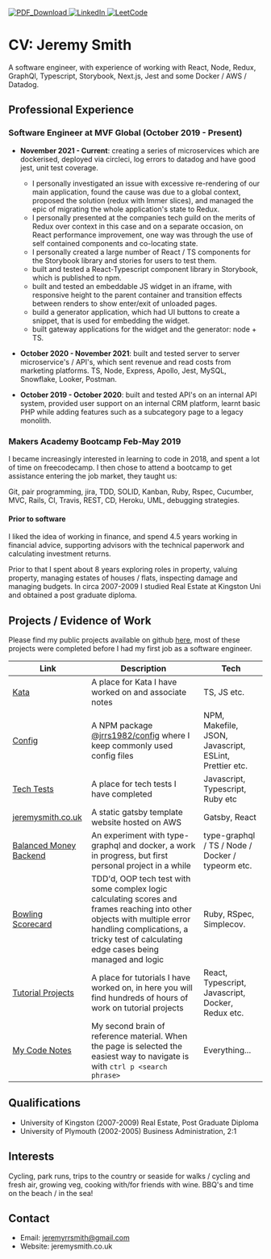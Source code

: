 <p>
  <a target="_blank" href="https://github.com/JRRS1982/CV/blob/master/README.pdf" download><img alt="PDF_Download" src="https://img.shields.io/badge/PDF-Download-1abc9c?style=for-the-badge" />
  </a>
  <a href="https://www.linkedin.com/in/jeremy-smith-2b3a9b15/" target="_blank"><img alt="LinkedIn" src="https://img.shields.io/badge/linkedin-%230077B5.svg?&style=for-the-badge&logo=linkedin&logoColor=white" />
  <a href="https://leetcode.com/JRRS1982" target="_blank"><img alt="LeetCode" src="https://img.shields.io/badge/leetcode-%2312100E.svg?&style=for-the-badge&logo=leetcode&logoColor=white" />
  </a>
<p />

# CV: Jeremy Smith

A software engineer, with experience of working with React, Node, Redux, GraphQl, Typescript, Storybook, Next.js, Jest and some Docker / AWS / Datadog.

## Professional Experience

### Software Engineer at MVF Global (October 2019 - Present)

- **November 2021 - Current**: creating a series of microservices which are dockerised, deployed via circleci, log errors to datadog and have good jest, unit test coverage.
  - I personally investigated an issue with excessive re-rendering of our main application, found the cause was due to a global context, proposed the solution (redux with Immer slices), and managed the epic of migrating the whole application's state to Redux.
  - I personally presented at the companies tech guild on the merits of Redux over context in this case and on a separate occasion, on React performance improvement, one way was through the use of self contained components and co-locating state.
  - I personally created a large number of React / TS components for the Storybook library and stories for users to test them.
  - built and tested a React-Typescript component library in Storybook, which is published to npm.
  - built and tested an embeddable JS widget in an iframe, with responsive height to the parent container and transition effects between renders to show enter/exit of unloaded pages.
  - build a generator application, which had UI buttons to create a snippet, that is used for embedding the widget.
  - built gateway applications for the widget and the generator: node + TS.

- **October 2020 - November 2021**: built and tested server to server microservice's / API's, which sent revenue and read costs from marketing platforms. TS, Node, Express, Apollo, Jest, MySQL, Snowflake, Looker, Postman.

- **October 2019 - October 2020**: built and tested API's on an internal API system, provided user support on an internal CRM platform, learnt basic PHP while adding features such as a subcategory page to a legacy monolith.

### Makers Academy Bootcamp Feb-May 2019

I became increasingly interested in learning to code in 2018, and spent a lot of time on freecodecamp. I then chose to attend a bootcamp to get assistance entering the job market, they taught us:

Git, pair programming, jira, TDD, SOLID, Kanban, Ruby, Rspec, Cucumber, MVC, Rails, CI, Travis, REST, CD, Heroku, UML, debugging strategies.

#### Prior to software

I liked the idea of working in finance, and spend 4.5 years working in financial advice, supporting advisors with the technical paperwork and calculating investment returns.

Prior to that I spent about 8 years exploring roles in property, valuing property, managing estates of houses / flats, inspecting damage and managing budgets. In circa 2007-2009 I studied Real Estate at Kingston Uni and obtained a post graduate diploma.

## Projects / Evidence of Work

Please find my public projects available on github [here](https://github.com/JRRS1982?tab=repositories), most of these projects were completed before I had my first job as a software engineer.

 Link | Description | Tech
--- | --- | ---
[Kata](https://github.com/JRRS1982/Kata)|A place for Kata I have worked on and associate notes|TS, JS etc.
[Config](https://github.com/JRRS1982/Config) | A NPM package [@jrrs1982/config](https://www.npmjs.com/package/@jrrs1982/config) where I keep commonly used config files | NPM, Makefile, JSON, Javascript, ESLint, Prettier etc.
[Tech Tests](https://github.com/JRRS1982/TechTests)|A place for tech tests I have completed | Javascript, Typescript, Ruby etc
[jeremysmith.co.uk](https://www.jeremysmith.co.uk/)|A static gatsby template website hosted on AWS | Gatsby, React
[Balanced Money Backend](https://github.com/JRRS1982/balanced-money-backend)|An experiment with type-graphql and docker, a work in progress, but first personal project in a while | type-graphql / TS / Node / Docker / typeorm etc.
[Bowling Scorecard](https://github.com/JRRS1982/TechTests/tree/master/bowling)| TDD'd, OOP tech test with some complex logic calculating scores and frames reaching into other objects with multiple error handling complications, a tricky test of calculating edge cases being managed and logic | Ruby, RSpec, Simplecov.
[Tutorial Projects](https://github.com/JRRS1982/TutorialProjects) | A place for tutorials I have worked on, in here you will find hundreds of hours of work on tutorial projects | React, Typescript, Javascript, Docker, Redux etc.
[My Code Notes](https://my-code-notes.notion.site/863199a0f13346019ee9b5244e34a1e2?v=3bc4946ef695471e8fdcc4300b5abde9&pvs=4) | My second brain of reference material. When the page is selected the easiest way to navigate is with `ctrl p <search phrase>` | Everything...

## Qualifications

- University of Kingston (2007-2009) Real Estate, Post Graduate Diploma
- University of Plymouth (2002-2005) Business Administration, 2:1

## Interests

Cycling, park runs, trips to the country or seaside for walks / cycling and fresh air, growing veg, cooking with/for friends with wine. BBQ's and time on the beach / in the sea!

## Contact

- Email: [jeremyrrsmith@gmail.com](mailto:jeremyrrsmith@gmail.com)
- Website: jeremysmith.co.uk
